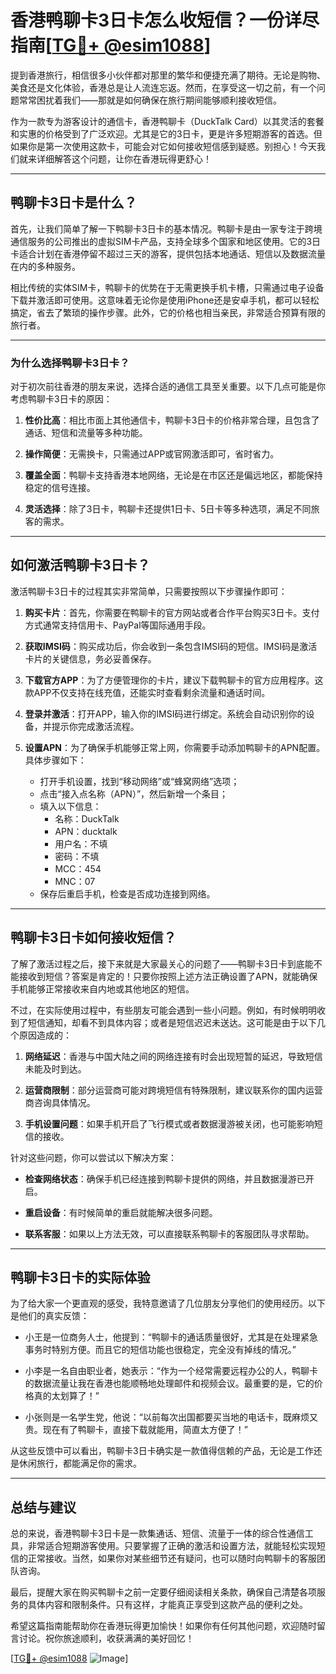 # 香港鸭聊卡3日卡怎么收短信？一份详尽指南[[TG💪+ @esim1088](https://t.me/s/esim1088)]

提到香港旅行，相信很多小伙伴都对那里的繁华和便捷充满了期待。无论是购物、美食还是文化体验，香港总是让人流连忘返。然而，在享受这一切之前，有一个问题常常困扰着我们——那就是如何确保在旅行期间能够顺利接收短信。

作为一款专为游客设计的通信卡，香港鸭聊卡（DuckTalk Card）以其灵活的套餐和实惠的价格受到了广泛欢迎。尤其是它的3日卡，更是许多短期游客的首选。但如果你是第一次使用这款卡，可能会对它如何接收短信感到疑惑。别担心！今天我们就来详细解答这个问题，让你在香港玩得更舒心！

---

## 鸭聊卡3日卡是什么？

首先，让我们简单了解一下鸭聊卡3日卡的基本情况。鸭聊卡是由一家专注于跨境通信服务的公司推出的虚拟SIM卡产品，支持全球多个国家和地区使用。它的3日卡适合计划在香港停留不超过三天的游客，提供包括本地通话、短信以及数据流量在内的多种服务。

相比传统的实体SIM卡，鸭聊卡的优势在于无需更换手机卡槽，只需通过电子设备下载并激活即可使用。这意味着无论你是使用iPhone还是安卓手机，都可以轻松搞定，省去了繁琐的操作步骤。此外，它的价格也相当亲民，非常适合预算有限的旅行者。

---

### **为什么选择鸭聊卡3日卡？**

对于初次前往香港的朋友来说，选择合适的通信工具至关重要。以下几点可能是你考虑鸭聊卡3日卡的原因：

1. **性价比高**：相比市面上其他通信卡，鸭聊卡3日卡的价格非常合理，且包含了通话、短信和流量等多种功能。
   
2. **操作简便**：无需换卡，只需通过APP或官网激活即可，省时省力。
   
3. **覆盖全面**：鸭聊卡支持香港本地网络，无论是在市区还是偏远地区，都能保持稳定的信号连接。

4. **灵活选择**：除了3日卡，鸭聊卡还提供1日卡、5日卡等多种选项，满足不同旅客的需求。

---

## 如何激活鸭聊卡3日卡？

激活鸭聊卡3日卡的过程其实非常简单，只需要按照以下步骤操作即可：

1. **购买卡片**：首先，你需要在鸭聊卡的官方网站或者合作平台购买3日卡。支付方式通常支持信用卡、PayPal等国际通用手段。

2. **获取IMSI码**：购买成功后，你会收到一条包含IMSI码的短信。IMSI码是激活卡片的关键信息，务必妥善保存。

3. **下载官方APP**：为了方便管理你的卡片，建议下载鸭聊卡的官方应用程序。这款APP不仅支持在线充值，还能实时查看剩余流量和通话时间。

4. **登录并激活**：打开APP，输入你的IMSI码进行绑定。系统会自动识别你的设备，并提示你完成激活流程。

5. **设置APN**：为了确保手机能够正常上网，你需要手动添加鸭聊卡的APN配置。具体步骤如下：
   - 打开手机设置，找到“移动网络”或“蜂窝网络”选项；
   - 点击“接入点名称（APN）”，然后新增一个条目；
   - 填入以下信息：
     - 名称：DuckTalk
     - APN：ducktalk
     - 用户名：不填
     - 密码：不填
     - MCC：454
     - MNC：07
   - 保存后重启手机，检查是否成功连接到网络。

---

## 鸭聊卡3日卡如何接收短信？

了解了激活过程之后，接下来就是大家最关心的问题了——鸭聊卡3日卡到底能不能接收到短信？答案是肯定的！只要你按照上述方法正确设置了APN，就能确保手机能够正常接收来自内地或其他地区的短信。

不过，在实际使用过程中，有些朋友可能会遇到一些小问题。例如，有时候明明收到了短信通知，却看不到具体内容；或者是短信迟迟未送达。这可能是由于以下几个原因造成的：

1. **网络延迟**：香港与中国大陆之间的网络连接有时会出现短暂的延迟，导致短信未能及时到达。

2. **运营商限制**：部分运营商可能对跨境短信有特殊限制，建议联系你的国内运营商咨询具体情况。

3. **手机设置问题**：如果手机开启了飞行模式或者数据漫游被关闭，也可能影响短信的接收。

针对这些问题，你可以尝试以下解决方案：

- **检查网络状态**：确保手机已经连接到鸭聊卡提供的网络，并且数据漫游已开启。
  
- **重启设备**：有时候简单的重启就能解决很多问题。

- **联系客服**：如果以上方法无效，可以直接联系鸭聊卡的客服团队寻求帮助。

---

## 鸭聊卡3日卡的实际体验

为了给大家一个更直观的感受，我特意邀请了几位朋友分享他们的使用经历。以下是他们的真实反馈：

- 小王是一位商务人士，他提到：“鸭聊卡的通话质量很好，尤其是在处理紧急事务时特别方便。而且它的短信功能也很稳定，完全没有掉线的情况。”

- 小李是一名自由职业者，她表示：“作为一个经常需要远程办公的人，鸭聊卡的数据流量让我在香港也能顺畅地处理邮件和视频会议。最重要的是，它的价格真的太划算了！”

- 小张则是一名学生党，他说：“以前每次出国都要买当地的电话卡，既麻烦又贵。现在有了鸭聊卡，直接下载就能用，简直太方便了！”

从这些反馈中可以看出，鸭聊卡3日卡确实是一款值得信赖的产品，无论是工作还是休闲旅行，都能满足你的需求。

---

## 总结与建议

总的来说，香港鸭聊卡3日卡是一款集通话、短信、流量于一体的综合性通信工具，非常适合短期游客使用。只要掌握了正确的激活和设置方法，就能轻松实现短信的正常接收。当然，如果你对某些细节还有疑问，也可以随时向鸭聊卡的客服团队咨询。

最后，提醒大家在购买鸭聊卡之前一定要仔细阅读相关条款，确保自己清楚各项服务的具体内容和限制条件。只有这样，才能真正享受到这款产品的便利之处。

希望这篇指南能帮助你在香港玩得更加愉快！如果你有任何其他问题，欢迎随时留言讨论。祝你旅途顺利，收获满满的美好回忆！

[[TG💪+ @esim1088](https://t.me/s/esim1088) ![Image](https://i.postimg.cc/4NQfJmqS/Snipaste-2025-05-13-00-14-12.png)]